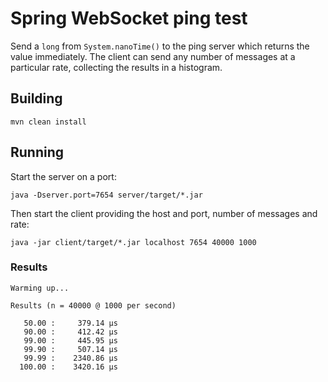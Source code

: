 # Spring WebSocket ping test

Send a `long` from `System.nanoTime()` to the ping server which returns the value immediately. The client can send
any number of messages at a particular rate, collecting the results in a histogram.

## Building

```
mvn clean install
```

## Running

Start the server on a port:

```
java -Dserver.port=7654 server/target/*.jar
```

Then start the client providing the host and port, number of messages and rate:

```
java -jar client/target/*.jar localhost 7654 40000 1000
```

### Results

```
Warming up...

Results (n = 40000 @ 1000 per second)

   50.00 :     379.14 µs
   90.00 :     412.42 µs
   99.00 :     445.95 µs
   99.90 :     507.14 µs
   99.99 :    2340.86 µs
  100.00 :    3420.16 µs
```
